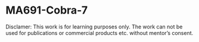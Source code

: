 # MA691-Cobra-7

Disclamer: This work is for learning purposes only. The work can not be used for publications or commercial products etc. without mentor’s consent.
